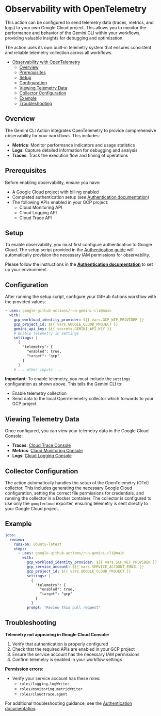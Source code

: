 # Observability with OpenTelemetry

This action can be configured to send telemetry data (traces, metrics, and logs) to your own Google Cloud project. This allows you to monitor the performance and behavior of the Gemini CLI within your workflows, providing valuable insights for debugging and optimization.

The action uses its own built-in telemetry system that ensures consistent and reliable telemetry collection across all workflows.

- [Observability with OpenTelemetry](#observability-with-opentelemetry)
  - [Overview](#overview)
  - [Prerequisites](#prerequisites)
  - [Setup](#setup)
  - [Configuration](#configuration)
  - [Viewing Telemetry Data](#viewing-telemetry-data)
  - [Collector Configuration](#collector-configuration)
  - [Example](#example)
  - [Troubleshooting](#troubleshooting)

## Overview

The Gemini CLI Action integrates OpenTelemetry to provide comprehensive observability for your workflows. This includes:

- **Metrics**: Monitor performance indicators and usage statistics  
- **Logs**: Capture detailed information for debugging and analysis
- **Traces**: Track the execution flow and timing of operations

## Prerequisites

Before enabling observability, ensure you have:

- A Google Cloud project with billing enabled
- Completed authentication setup (see [Authentication documentation](./authentication.md))
- The following APIs enabled in your GCP project:
  - Cloud Monitoring API  
  - Cloud Logging API
  - Cloud Trace API

## Setup

To enable observability, you must first configure authentication to Google Cloud.
The setup script provided in the [Authentication guide](./authentication.md) will
automatically provision the necessary IAM permissions for observability.

Please follow the instructions in the
[**Authentication documentation**](./authentication.md) to set up your
environment.

## Configuration

After running the setup script, configure your GitHub Actions workflow with the provided values:

```yaml
- uses: google-github-actions/run-gemini-cli@main
  with:
    gcp_workload_identity_provider: ${{ vars.GCP_WIF_PROVIDER }}
    gcp_project_id: ${{ vars.GOOGLE_CLOUD_PROJECT }}
    gemini_api_key: ${{ secrets.GEMINI_API_KEY }}
    # Enable telemetry in settings
    settings: |
      {
        "telemetry": {
          "enabled": true,
          "target": "gcp"
        }
      }
    # ... other inputs ...
```

**Important**: To enable telemetry, you must include the `settings` configuration as shown above. This tells the Gemini CLI to:
- Enable telemetry collection
- Send data to the local OpenTelemetry collector which forwards to your GCP project

## Viewing Telemetry Data

Once configured, you can view your telemetry data in the Google Cloud Console:

- **Traces**: [Cloud Trace Console](https://console.cloud.google.com/traces)
- **Metrics**: [Cloud Monitoring Console](https://console.cloud.google.com/monitoring)
- **Logs**: [Cloud Logging Console](https://console.cloud.google.com/logs)

## Collector Configuration

The action automatically handles the setup of the OpenTelemetry (OTel) collector. This includes generating the necessary Google Cloud configuration, setting the correct file permissions for credentials, and running the collector in a Docker container. The collector is configured to use only the `googlecloud` exporter, ensuring telemetry is sent directly to your Google Cloud project.

## Example

```yaml
jobs:
  review:
    runs-on: ubuntu-latest
    steps:
      - uses: google-github-actions/run-gemini-cli@main
        with:
          gcp_workload_identity_provider: ${{ vars.GCP_WIF_PROVIDER }}
          gcp_service_account: ${{ vars.SERVICE_ACCOUNT_EMAIL }}
          gcp_project_id: ${{ vars.GOOGLE_CLOUD_PROJECT }}
          settings: |
            {
              "telemetry": {
                "enabled": true,
                "target": "gcp"
              }
            }
          prompt: "Review this pull request"
```

## Troubleshooting

**Telemetry not appearing in Google Cloud Console:**
1. Verify that authentication is properly configured
2. Check that the required APIs are enabled in your GCP project
3. Ensure the service account has the necessary IAM permissions
4. Confirm telemetry is enabled in your workflow settings

**Permission errors:**
- Verify your service account has these roles:
  - `roles/logging.logWriter`
  - `roles/monitoring.metricWriter` 
  - `roles/cloudtrace.agent`

For additional troubleshooting guidance, see the [Authentication documentation](./authentication.md).
